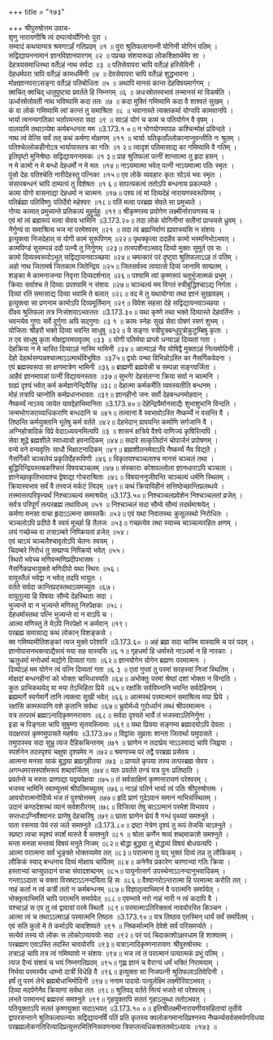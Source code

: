 +++
title = "१७३"

+++
श्रीपुरुषोत्तम उवाच-  
शृणु नारायणीश्रि त्वं दम्पत्योर्योगिनोः पुरा ।  
सम्वादं कथयाम्यत्र श्रवणाऽर्हं गतिप्रदम् ॥१ ॥
पुरा श्रुतिफलानाम्नी योगिनी योगिनं पतिम् ।  
सद्विद्यायननामानं ज्ञानविज्ञानपारगम् ॥२ ॥
पप्रच्छ संशयारूढा लोकशिक्षार्थमेव सा ।  
देहत्रयसमाधिस्था वर्तेऽहं नाथ सर्वदा ॥३ ॥
पतिसेवापरा चापि वर्तेऽहं हरिसेविनी ।  
देहधर्मपरा त्रापि वर्तेऽहं कामधर्मिणी ॥४ ॥
देवसेवापरा चापि वर्तेऽहं शुद्धभावना ।  
मोक्षज्ञानपराऽसङ्गा वर्तेऽहं पतिबोधिता ॥५ ॥
अथापि मानसं कान्त देहविषयमार्गगम् ।  
क्वचित् क्वचिद् धातुपुष्ट्या प्रवर्तते हि निम्नगम् ॥६ ॥
अधःस्रोतस्वभावं तन्मानसं मां विकर्षति ।  
ऊर्ध्वस्रोतोवती नाथ भविष्यामि कदा ततः ॥७ ॥
कदा मुक्तिं गमिष्यामि कदा वै शाश्वतं सुखम् ।  
कं वा लोकं गमिष्यामि त्वां कान्तं तु समाश्रिता ॥८ ॥
भवानास्ते त्यक्तकर्मा योग्यपि कामवानपि ।  
भार्या त्वनन्यगतिका भर्तारमन्तरा सदा ॥९ ॥
साऽहं योगं च कामं च पतियोगेन वै वृषम् ।  
पालयामि तथाऽप्येषा कर्मबन्धनता मम ॥3.173.१ ०॥
न भोगयोगमापन्नः कश्चिन्मोक्षं प्रविन्दते ।  
नाथ त्वं वेत्सि सर्वं तत् कथं कर्मणा मोक्षणम् ॥११ ॥
भार्याः पतिकृताँल्लोकानाप्नुवन्तीति नः श्रुतम् ।  
पतिश्चेल्लोकहीनोऽत्र भार्यायास्तत्र का गतिः ॥१ २॥
त्वादृशं पतिमासाद्य का गमिष्यामि वै गतिम् ।  
इतिपृष्टो मुनिश्रेष्ठः सद्विद्यायननामकः ॥१ ३॥
प्राह श्रुतिफलां पत्नीं शान्तात्मा तु हृदा हसन् ।  
न मे कामो न मे बन्धो देहधर्मो न मे मतः ॥१४॥
नाऽयमात्मा भवेत् पत्नी नाऽयमात्मा पतिः स्मृतः ।  
पुंसो देहः पतिश्चेति नारीदेहस्तु पत्निका ॥१५॥
एव लोके व्यवहारः कृतः सोऽयं भवः स्मृतः ।  
संसारबन्धनं चापि दाम्पत्यं तु विशेषतः ॥१ ६॥
सापत्यकत्वं ततोऽपि बन्धनाय प्रकल्प्यते ।  
कामा योगो वासनाद्या देहधर्मा न चात्मनः ॥१७॥
पश्य त्वं मां दिव्यदेहं नारायणस्वरूपिणम् ।  
पतिर्ब्रह्मा पतिर्विष्णुः पतिर्देवो महेश्वरः ॥१८॥
पतिं मत्वा परब्रह्म सेवते सा प्रमुच्यते ।  
गोप्यः कामात् प्रमुच्यन्ते प्रतिकल्पं मुहुर्मुहुः ॥१९॥
श्रीकृष्णस्य प्रयोगेण लक्ष्मीर्नारायणस्य च ।  
एवं मां त्वं ब्रह्मरूपं मत्वा सेवय भामिनि ॥3.173.२०॥
तदा लोकं योगिनीनां सतीनां प्राप्स्यसे ध्रुवम् ।  
नैर्गुण्यं वा समाश्रित्य भज मां परमेश्वरम् ॥२१ ॥
तदा त्वं ब्रह्मनिर्वाणं ह्यवाप्स्यसि न संशयः ।  
इत्युक्त्वा निजदेहात् स योगी कामं सुरूपिणम् ॥२२॥
पृथक्कृत्वा ददाहैव कामो भस्मनिभोऽभवत् ।  
कामपिण्डं सुसम्पन्नं ददौ पत्न्यै तु निर्गुणम् ॥२३॥
तत्स्पर्शेनाऽभवद् दिव्यो मुक्तः सुमूर्त एव सः ।  
कामो दिव्यस्वरूपोऽभूत् सद्विद्यायनवाञ्च्छया ॥२४॥
चमत्कारं परं दृष्ट्वा श्रुतिफलाऽऽह तं पतिम् ।  
अहो नाथ जितामर्ष जितकाम जितेन्द्रिय ॥२५॥
जितसर्वस्व त्वयात्से दिव्यं जानामि साम्प्रतम् ।  
शङ्का मे कामनाजन्या निवृत्ता दिव्यदर्शनात् ॥२६॥
पश्यामि त्वां कृष्णरूपं चतुर्भुजात्मकं प्रभुम् ।  
क्रियाः सर्वाश्च ते दिव्याः प्रपश्यामि न संशयः ॥२७॥
चाञ्चल्यं मम विगतं स्त्रीबुद्धिश्चाऽद्य निर्गता ।  
दिव्यां रतिं समासाद्य दिव्या भवामि ते बलात् ॥२८॥
वद मे तु यथायोग्या तथा ज्ञानं सुखावहम् ।  
इत्युक्त्वा सा प्रणनाम कामोऽपि दिव्यमूर्तिमान् ॥२९॥
विवेश सहसा देहे सद्विद्यायनवाञ्च्छया ।  
वीक्ष्य श्रुतिफला तत्र निःसंशयाऽभवत्ततः ॥3.173.३०॥
यथा कृष्णे तथा भक्ते दिव्यास्ते देहवर्तिनः ।  
भवन्त्येव गुणाः सर्वे दुर्गुणा अपि सद्गुणाः ॥३ १ ॥
कामः स्नेहः सुखं सेवा पोषणं रमणं शुभम् ।  
योजिताः श्रीहरौ भक्ते दिव्या भवन्ति साधुषु ॥३२॥
ये सङ्गाः स्त्रीपुत्रबन्धुपुत्रोकुटुम्बिषु कृताः ।  
त एव साधुषु कृता मोक्षद्वारमपावृतम् ॥३३ ॥
योगी पतिर्मया प्राप्तो धन्याऽहं दिव्यतां गता ।  
देहक्रिया न मे चास्ति दिव्याऽहं नास्मि भामिनी ॥३४॥
आत्माऽहं नैव योषिद्वै मुक्ताऽहं नित्यमोदिनी ।  
देहो देहार्थसम्पन्नश्चात्माऽऽत्मार्थविभूषितः ॥३7५॥
द्वयोः पन्था विभिन्नोऽस्ति का नैसर्गिकवेदना ।  
एवं ब्रह्मस्वरूपा सा क्षणमात्रेण भामिनी ॥३६॥
ब्राह्मणी ब्रह्मवेत्त्री च सम्पन्ना सङ्गवर्जिता ।  
आहैवं ज्ञानमापन्नां पत्नीं विद्यायनस्ततः ॥३७॥
सुभगे! देहसंलग्ना क्रिया सर्वा न चात्मनि ।  
ग्राह्यं दृश्यं भवेत् कर्म कर्मज्ञानेन्द्रियैरिह ॥३८॥
देहात्मा कर्मकर्मेति व्यवस्यतीति बन्धनम् ।  
मोहं तत्रापि चाप्नोति कर्मप्रधानभावतः ॥३९॥
ज्ञानहीनो जनः सर्वो देहबन्धनमोहवान् ।  
नैष्कर्म्यं नाऽस्य जायेत यावद्देहाभिमानिता ॥3.173.४०॥
देहेन्द्रियैर्मानसाद्यैः शुभाशुभानि विन्दति ।  
जन्मभोगजराव्याधिकराणि बन्धदानि च ॥४१॥
तत्त्वानां वै स्वभावोऽस्ति नैष्कर्म्ये न वसन्ति वै ।  
तिष्ठन्ति कर्मयुक्तानि भूतेषु कर्म वर्तते ॥४२॥
देहभेदान् प्रापयन्ति कर्माणि सर्गजानि वै ।  
अग्निहोत्रादिकं विप्रे वेदाऽध्ययनमित्यपि ॥३ ॥
शासनं क्षत्रिये वैश्ये वाणिज्यं कृषिरित्यपि ।  
सेवा शूद्रे ब्रह्मशीले स्वाध्यायो हवनादिकम् ॥४४॥
सदारे सत्कृतिर्दानं चोपार्जनं प्रपोषणम् ।  
वन्ये वने वन्यवृत्तिः साधौ भिक्षाटनादिकम् ॥४९॥
ब्रह्मशीलनमेवाऽपि नैष्कर्म्यं नैव विद्यते ।  
नैसर्गिकी चञ्चलेयं प्रकृतिर्देहरूपिणी ॥४६॥
विकृतयश्चञ्चलाश्च मानसं चञ्चलं तथा ।  
बुद्धिरिन्द्रियस्तबकश्चित्तं विषयचञ्चलम् ॥४७॥
संस्काराः कोशवल्लोला ज्ञानधाराऽपि चञ्चला ।  
ज्ञानेच्छाकृतिभावाश्च द्वेषाद्या गोचराश्रिताः ॥४८॥
विषयाननुजीवन्ति चाञ्चल्यं धर्मणि स्थितम् ।  
क्रियास्वभाव सर्वं वै तत्त्वजं मर्कटं त्विदम् ॥४९॥
कथं क्रियाविहीनं सत्तिष्ठेच्छान्तिप्रलब्धये ।  
तस्मात्तत्परिवृत्त्यर्थं निश्चाञ्चल्यं समाश्रयेत् ॥3.173.५०॥
निश्चञ्चलप्रवेशेन निश्चञ्चलतां व्रजेत् ।  
सर्वत्र परिपूर्णं तत्परब्रह्म तथाविधम् ॥५१ ॥
निश्चञ्चलं सदा सौम्ये सौम्यं तदर्थमाश्रयेत् ।  
कर्मणा मनसा वाचा हृदाऽऽत्मना समस्तकैः ॥५२॥
एवं यथा निवातस्थः कुसूलस्थो निरोधितः ।  
चञ्चलोऽपि प्रदीपो वै स्वयं मूर्च्छा हि तैलजः ॥५३॥
गच्छत्येव तथा स्याच्च चाञ्चल्यरहितः क्षणम् ।  
लयं गच्छेच्च वा तत्राऽम्बरे निष्क्रियतां व्रजेत् ॥५४।  
एवं चाऽयं चञ्चलैश्चावृतोऽपि चेतनः स्वयम् ।  
चिदम्बरे निरोधं तु सम्प्राप्य निष्क्रियो भवेत् ॥५५।  
स्थिरो भवेच्च मणिवन्मणिप्रदीपभासमः ।  
नैसर्गिकप्रभायुक्तो मणिदीपो यथा स्थिरः ॥५६।  
वायुस्तैलं भवेद्वा न भवेत् तदपि भायुतः ।  
वर्तते सर्वदा कान्तिप्रदस्तथाऽयमच्युतः ॥६७।  
वायुतुल्या हि विषयाः सौम्ये देहस्थिताः सदा ।  
भुज्यन्ते वा न भुज्यन्ते मणिस्तु निरपेक्षकः ॥५८।  
देहधर्मास्तथा पत्नि भुज्यन्ते वा न वाऽपि च ।  
आत्मा मणिस्तु ते मेऽपि निरपेक्षो न कर्मवान् ॥१९।  
परब्रह्म समासाद्य कथं लोकान् विशङ्कसे ।  
क्व गमिष्यामीतिशङ्कां त्यज मुक्ते परेश्वरि ॥3.173.६० ॥
अहं ब्रह्म सदा चास्मि यास्यामि च परं पदम् ।  
ज्ञानोपासनभक्त्याद्यैस्त्वं मया सह यास्यसि ॥६ १॥
गृहधर्मा हि धर्मास्ते नाऽधर्मा न हि नारकाः ।  
ऋतुधर्मा मनोधर्मा मद्योगे दिव्यतां गताः ॥६२॥
ज्ञानयोगेन योगेन ब्रह्मणः परमात्मनः ।  
दिव्योऽहं मम योगेन त्वं पत्नि दिव्यतां गता ॥६ ३ ॥
एतां गुप्तां तु परमां सरहस्यां निजां स्थितिम् ।  
मोक्षदां बन्धनहीनां को भोक्ता चाभिधास्यति ॥६४॥
अभोक्तुः परमां श्रेष्ठां दशां भोक्ता न विन्दति ।  
कुतः प्राभिकथयेद् या मया तेऽभिहिता प्रिये ॥६५॥
रक्षांसि सर्वविघ्नानि भवन्ति सर्वदेहिनाम् ।  
ब्रह्ममार्गे स्वर्गमार्गे तानि त्यक्त्वा सुखी भवेत् ॥६६॥
आत्मस्थं परमात्मानं समाश्रित्य मया प्रिये ।  
रक्षांसि कामरूपाणि वशे कृतानि सर्वथा ॥६७॥
भ्रुवोर्मध्ये गुरोर्ध्यानं लब्धं श्रीपरमात्मनः ।  
यत्र तत्परमं ब्रह्माऽनादिकृष्णनरायणः ॥६८॥
सर्वदा दृश्यते भार्ये तं भजस्वाऽतिनिर्गुणा ।  
इडा च पिङ्गला चापि सुषुम्णा सृतयस्त्विमाः ॥६९॥
यथा प्रियया सङ्गम्य ब्रह्मादयोऽपि देवताः ।  
यदक्षरपरं कृष्णमुपासते महर्षयः ॥3.173.७०॥
विद्वांसः सुव्रताः शान्ता जितार्था यमुपासते ।  
तमुपास्स्व सदा सुभ्रु त्यज दैहिकचिन्तनम् ॥७१ ॥
घ्राणेन न तदाघ्रेय नाऽऽस्वाद्यं चापि जिह्वया ।  
स्पर्शनेन तदस्पृश्यं चक्षुषा दृश्यमेव न ॥७२॥
श्रवणाच्च परं तद्वै परब्रह्म प्रसेवय ।  
आत्मना मनसा साकं बुद्ध्या ब्रह्मगृहीतया ॥७३ ॥
प्राप्यते कृपया तस्य तत्परब्रह्म सेवय ।  
अगन्धमरसस्पर्शमरूपं शब्दवर्जितम् ॥७४॥
यतः प्रवर्तते तन्त्रं यत्र पुनः प्रतिष्ठति ।  
प्रवर्तन्ते च मरुतः प्राणाद्या यद्व्यपेक्षया ॥७५॥
तं सर्वसाक्षिणं कृष्णनारायणं परेश्वरम् ।  
भजस्व भामिनि स्वाम्युत्तमं श्रीपतिमच्युतम् ॥७६॥
नाऽहं पतिर्न भार्या त्वं पतिः श्रीपुरुषोत्तमः ।  
आवयोरात्मनोर्दिव्ये भज तं पुरुषोत्तमम् ॥७७॥
हृदि प्राणं गुदेऽपानं समानं नाभिसंस्थितम् ।  
उदानं कण्ठदेशस्थं व्यानं सर्वशरीरगम् ॥७८॥
विजित्वा तेषु चाऽऽत्मानं परमेशं विभावय ।  
सप्तधाऽग्निर्वैश्वानरः प्राणेषु देहचारिषु ॥७९॥
घ्राता घ्राणेन घ्रेयं वै गन्धं पृथ्व्यां समश्नुते ।  
पाता रसनया पेयं रसं जले समश्नुते ॥3.173.८०॥
द्रष्टा नेत्रेण दृश्यं तु रूपं तेजसि चाऽश्नुते ।  
स्प्रष्टा त्वचा स्पृश्यं स्पर्शं मारुते वै समश्नुते ॥८१ ॥
श्रोता कर्णेन श्रव्यं शब्दमाकाशे समश्नुते ।  
मन्ता मनसा मन्तव्यं विषयं मनुते निजम् ॥८२॥
बोद्धा बुद्ध्या तु बोद्धव्यं विषयं बोधयत्यपि ।  
आत्मा परात्मना सर्वं भुङ्क्ते भोक्तव्यमेव तत् ॥८३॥
परात्मना तु यद् भुक्तं दिव्यं तन्न तु लौकिकम् ।  
लौकिकं स्याद् बन्धनाय दिव्यं मोक्षाय चार्पितम् ॥८४॥
अनेनैव प्रकारेण चरणाभ्यां गतिः क्रिया ।  
हस्ताभ्यां चाप्युपादानं वाचा संवादशब्दनम् ॥८५॥
पायुनोत्सर्ग उपस्थेनाऽऽनन्दानुभवादिकम् ।  
गन्ताऽऽदाता च वक्ता विस्रष्टाऽऽनन्दयिता हि सः ॥८६॥
वैश्वानरोऽन्तरात्मा हि परमात्मा करोति तत् ।  
नाहं कर्ता न त्वं कर्त्री ततो न कर्मबन्धनम् ॥८७॥
विज्ञातृत्वाभिमानं वै परात्मनि समर्पयेत् ।  
भोक्तृत्वाभिमतिं चापि परात्मनि समर्पयेत् ॥८८॥
एवम्भावे नरो नाहं नारी न त्वं कदापि वै ।  
यश्चाऽहं स एव तु त्वं द्वावावां परमे स्थितौ ॥८९॥
परमात्माऽतिरिक्तत्वं नावयोरस्ति किञ्चन ।  
आत्मा त्वं च तथाऽऽत्माऽहं परमात्मनि तिष्ठतः ॥3.173.९०॥
यत्र तिष्ठाव एतस्मिन् धार्यं सर्वं समर्पितम् ।  
एवं सति कुतो मे ते कर्माऽपि चावशिष्यते ॥९१ ॥
निष्कर्मात्मनि देवेशे सर्वं परिसमर्प्यते ।  
सत्येवं तस्य यो लोकः स लोकोऽप्यावयोः सदा ॥९२॥
परं पदं चिदाकाशोऽक्षरधाम हि शाश्वतम् ।  
परब्रह्मण एवाऽस्ति तदस्ति चावयोरपि ॥९३॥
यत्राऽनादिकृष्णनारायणः श्रीपुरुषोत्तमः ।  
तत्राऽहं चापि तत्र त्वं गमिष्यावो न संशयः ॥९४॥
भज त्वं तं परात्मानं पत्यात्मकं प्रभुं पतिम् ।  
त्यज दैन्यं संशयं च भयं निम्नगतिप्रदम् ॥९५॥
गृह्ण ज्ञानं च वैराग्यं धर्मं भक्तिं निरामयाम् ।  
निर्भया परमस्यैव धाम्नो दात्रीं विधेहि वै ॥९६॥
इत्युक्ता सा निजपत्नी श्रुतिफलाऽतिवेदिनी ।  
हर्षं तु परमं लेभे ब्रह्मबोधाभिमोदिनी ॥९७॥
ननाम पादयोः पत्युर्लक्ष्मि लक्ष्मीरिवाऽभवत् ।  
दिव्या मदर्पणेनैव क्रियाणां सर्वथा ततः ॥९८॥
श्रुतिवद् वर्तते नित्यं भजते मां परेश्वरम् ।  
लभते परमानन्दं ब्रह्मरसं समश्नुते ॥९९॥
गृहयुक्तापि सततं गृहाऽलुब्धा ततोऽभवत् ।  
पतियुक्ताऽपि सततं कृष्णयुक्ता सदाऽभवत् ॥3.173.१० ०॥
इतिश्रीलक्ष्मीनारायणीयसंहितायां तृतीये द्वापरसन्ताने श्रुतिफलापत्न्याः सद्विद्यायनर्षिं पतिं प्रति कृतस्य क्वलोकगमानादिप्रश्नस्य नैष्कर्म्यसर्वसमर्पणविधया परब्रह्मलोकगतिरित्यादिप्रत्युत्तरमितिनिरूपणनामा त्रिसप्तत्यधिकशततमोऽध्यायः ॥१७३ ॥
    
